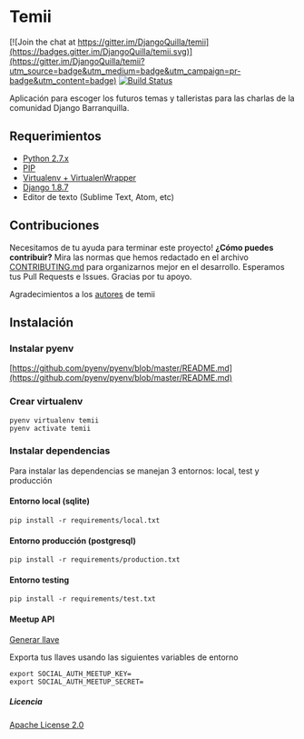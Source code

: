 # Temii

[![Join the chat at https://gitter.im/DjangoQuilla/temii](https://badges.gitter.im/DjangoQuilla/temii.svg)](https://gitter.im/DjangoQuilla/temii?utm_source=badge&utm_medium=badge&utm_campaign=pr-badge&utm_content=badge)
[![Build Status](https://travis-ci.org/DjangoQuilla/temii.svg?branch=master)](https://travis-ci.org/DjangoQuilla/temii)

Aplicación para escoger los futuros temas y talleristas para las charlas de la comunidad Django Barranquilla.

## Requerimientos

 * [Python 2.7.x](https://www.python.org/)  
 * [PIP](https://pypi.python.org/pypi/pip)
 * [Virtualenv + VirtualenWrapper](https://pypi.python.org/pypi/virtualenv)
 * [Django 1.8.7](https://www.djangoproject.com/)
 * Editor de texto (Sublime Text, Atom, etc)

## Contribuciones

Necesitamos de tu ayuda para terminar este proyecto! **¿Cómo puedes contribuir?** Mira las normas que hemos redactado en el archivo [CONTRIBUTING.md] para organizarnos mejor en el desarrollo. Esperamos tus Pull Requests e Issues. Gracias por tu apoyo.

Agradecimientos a los [autores](AUTHORS.md) de temii

[CONTRIBUTING.md]: https://github.com/DjangoQuilla/temii/blob/master/CONTRIBUTING.md

## Instalación

### Instalar pyenv
[https://github.com/pyenv/pyenv/blob/master/README.md](https://github.com/pyenv/pyenv/blob/master/README.md)

### Crear virtualenv

```
pyenv virtualenv temii
pyenv activate temii
```

### Instalar dependencias

Para instalar las dependencias se manejan 3 entornos: local, test y producción

#### Entorno local (sqlite)

```
pip install -r requirements/local.txt
```

#### Entorno producción (postgresql)

```
pip install -r requirements/production.txt
```

#### Entorno testing

```
pip install -r requirements/test.txt
```

#### Meetup API
[Generar llave](https://secure.meetup.com/es-ES/meetup_api/oauth_consumers/create/)

Exporta tus llaves usando las siguientes variables de entorno

```
export SOCIAL_AUTH_MEETUP_KEY=
export SOCIAL_AUTH_MEETUP_SECRET=
```

##### Licencia

[Apache License 2.0](LICENSE)
